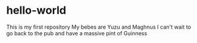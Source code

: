 # hello-world
This is my first repository
My bebes are Yuzu and Maghnus
I can't wait to go back to the pub and have a massive pint of Guinness
